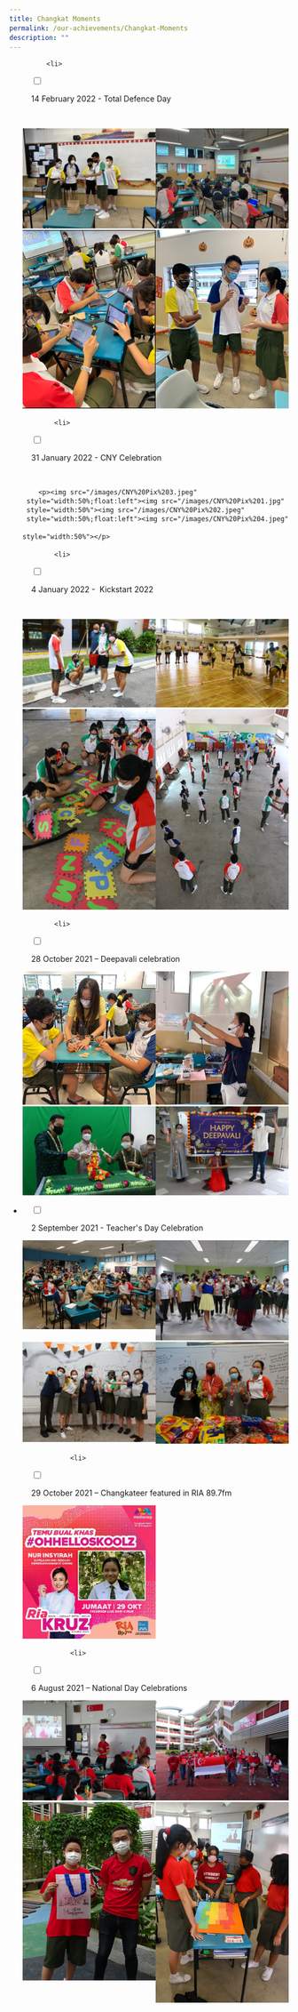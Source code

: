 ```yaml
---
title: Changkat Moments
permalink: /our-achievements/Changkat-Moments
description: ""
---
```

<ul class="jekyllcodex_accordion">
	
		  <li>

    <input type="checkbox" id="accordion1">

    <label for="accordion1">14 February 2022 - Total Defence Day</label>

    <div>
			<p><img src="/images/Total%20Defence%20Pix%202.jpeg" 
     style="width:50%;float:left"><img src="/images/Total%20Defence%20pix%203.jpeg" 
     style="width:50%"><img src="/images/Total%20Defence%20Pix%201.png" 
     style="width:50%;float:left"><img src="/images/Total%20Defence%20Pix%204.jpeg" 
     style="width:50%"></p>
			
			<li>

    <input type="checkbox" id="accordion2">

    <label for="accordion2">31 January 2022 - CNY Celebration</label>

    <div>
			
		<p><img src="/images/CNY%20Pix%203.jpeg" 
     style="width:50%;float:left"><img src="/images/CNY%20Pix%201.jpg" 
     style="width:50%"><img src="/images/CNY%20Pix%202.jpeg" 
     style="width:50%;float:left"><img src="/images/CNY%20Pix%204.jpeg" 
																			 style="width:50%"></p>
			
			<li>

    <input type="checkbox" id="accordion3">

    <label for="accordion3">4 January 2022 -  Kickstart 2022</label>

    <div>
		<p><img src="/images/IMG_1957.jpeg" 
     style="width:50%;float:left"><img src="/images/IMG_1898.jpeg" 
     style="width:50%"><img src="/images/IMG_1887.jpeg" 
     style="width:50%;float:left"><img src="/images/IMG_1913.jpeg" 
																			 style="width:50%"></p>
			
			<li>

    <input type="checkbox" id="accordion4">

    <label for="accordion4">28 October 2021 – Deepavali celebration </label>
			<div>
			<p><img src="/images/Deepavali%201.jpeg" 
     style="width:50%;float:left"><img src="/images/Deepavali%202.jpeg" 
     style="width:50%"><img src="/images/Deepavali%203.jpeg" 
     style="width:50%;float:left"><img src="/images/Deepavali%204.jpeg" style="width:50%"></p>
				
<li>

    <input type="checkbox" id="accordion5">

    <label for="accordion5">2 September 2021 - Teacher's Day Celebration</label>
			<div>
			<p><img src="/images/DSC04440.jpeg" 
     style="width:50%;float:left"><img src="/images/DSC04456.jpeg" 
     style="width:50%"><img src="/images/DSC04462.jpeg" 
     style="width:50%;float:left"><img src="/images/DSC04475.jpeg" style="width:50%"></p>
				
				<li>

    <input type="checkbox" id="accordion6">

    <label for="accordion6">29 October 2021 – Changkateer featured in RIA 89.7fm </label>
			<div>
			<p><img src="/images/RIA%20897FM.jpg" 
							style="width:50%"></p>
								
				<li>

    <input type="checkbox" id="accordion7">

    <label for="accordion7">6 August 2021 – National Day Celebrations</label>
				<div>
				<p><img src="/images/DSC04425.jpeg" 
     style="width:50%;float:left"><img src="/images/DSC04433.jpeg" 
     style="width:50%"><img src="/images/DSC04423.jpeg" 
     style="width:50%;float:left"><img src="/images/IMG_1420.jpeg" style="width:50%"></p>